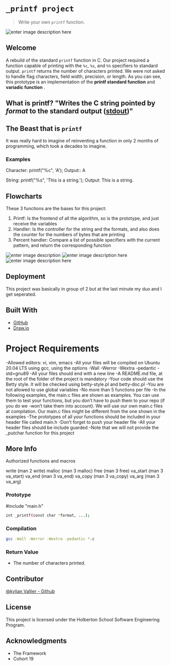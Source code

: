 # **`_printf project`**


>Write your own `printf` function.

![enter image description here](https://camo.githubusercontent.com/32170185090b2db5d83a6adebde1a5ecebd9ec4bc499fbbffb4596efec833e18/68747470733a2f2f692e7974696d672e636f6d2f76692f6d5a4664796f5a685562342f6d617872657364656661756c742e6a7067)


## Welcome
A rebuild of the standard `printf` function in C. Our project required a function capable of printing with the `%c`, `%s`, and `%%` specifiers to standard output. `printf` returns the number of characters printed. We were not asked to handle flag characters, field width, precision, or length. As you can see, this prototype is an implementation of the **printf standard function** and **variadic function** .  

## What is printf? "Writes the C string pointed by _format_ to the standard output ([stdout](http://www.cplusplus.com/stdout))"

## The Beast that is `printf`
It was really hard to imagine of reinventing a function in only 2 months of programming, which took a decades to imagine.


### Examples

Character: printf("%c", 'A'); Output:: A

String: printf("%s", 'This is a string.'); Output: This is a string.


## Flowcharts


These 3 functions are the bases for this project:

 1. Printf: Is the frontend of all the algorithm, so is the prototype, and just receive the variables
 2. Handler: Is the controller for the string and the formats, and also does the counter for the numbers of bytes that are printing
 3. Percent handler: Compare a list of possible specifiers with the current pattern, and return the corresponding function

![enter image description](https://static.javatpoint.com/cpages/images/flowchart-in-c15.png)
![enter image description here](https://i.imgur.com/ouUh2G4.png) ![enter image description here](https://i.imgur.com/90TRtGH.png)

## Deployment

This project was basically in group of 2 but at the last minute my duo and I get seperated.

## Built With

* [GitHub](https://github.com/)
* [Draw.io](https://app.diagrams.net/)

# Project Requirements

-Allowed editors: vi, vim, emacs
-All your files will be compiled on Ubuntu 20.04 LTS using gcc, using the options -Wall -Werror -Wextra -pedantic -std=gnu89
-All your files should end with a new line
-A README.md file, at the root of the folder of the project is mandatory
-Your code should use the Betty style. It will be checked using betty-style.pl and betty-doc.pl
-You are not allowed to use global variables
-No more than 5 functions per file
-In the following examples, the main.c files are shown as examples. You can use them to test your functions, but you don’t have to push them to your repo (if you do we -won’t take them into account). We will use our own main.c files at compilation. Our main.c files might be different from the one shown in the examples
-The prototypes of all your functions should be included in your header file called main.h
-Don’t forget to push your header file
-All your header files should be include guarded
-Note that we will not provide the _putchar function for this project

## More Info

Authorized functions and macros

write (man 2 write)
malloc (man 3 malloc)
free (man 3 free)
va_start (man 3 va_start)
va_end (man 3 va_end)
va_copy (man 3 va_copy)
va_arg (man 3 va_arg)


### Prototype

#include "main.h"
```bash
int _printf(const char *format, ...);
```
### Compilation
```bash
gcc -Wall -Werror -Wextra -pedantic *.c
```
### Return Value
* The number of characters printed.

## Contributor
[@kylian Vallier - Github](https://github.com/instagram-aesgod)

## License

This project is licensed under the Holberton School Software Engineering Program.

## Acknowledgments

* The Framework
* Cohort 19
